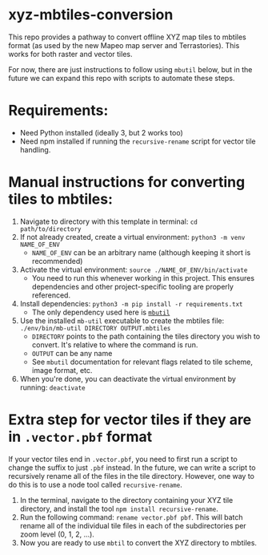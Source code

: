 # xyz-mbtiles-conversion

This repo provides a pathway to convert offline XYZ map tiles to mbtiles format (as used by the new Mapeo map server and Terrastories). This works for both raster and vector tiles. 

For now, there are just instructions to follow using `mbutil` below, but in the future we can expand this repo with scripts to automate these steps.

# Requirements:

- Need Python installed (ideally 3, but 2 works too)
- Need npm installed if running the `recursive-rename` script for vector tile handling.

# Manual instructions for converting tiles to mbtiles:

1. Navigate to directory with this template in terminal: `cd path/to/directory`
2. If not already created, create a virtual environment: `python3 -m venv NAME_OF_ENV`
   - `NAME_OF_ENV` can be an arbitrary name (although keeping it short is recommended)
3. Activate the virtual environment: `source ./NAME_OF_ENV/bin/activate`
   - You need to run this whenever working in this project. This ensures dependencies and other project-specific tooling are properly referenced.
4. Install dependencies: `python3 -m pip install -r requirements.txt`
   - The only dependency used here is [`mbutil`](https://github.com/mapbox/mbutil)
5. Use the installed `mb-util` executable to create the mbtiles file: `./env/bin/mb-util DIRECTORY OUTPUT.mbtiles`
   - `DIRECTORY` points to the path containing the tiles directory you wish to convert. It's relative to where the command is run.
   - `OUTPUT` can be any name
   - See `mbutil` documentation for relevant flags related to tile scheme, image format, etc.
6. When you're done, you can deactivate the virtual environment by running: `deactivate`

# Extra step for vector tiles if they are in `.vector.pbf` format

If your vector tiles end in `.vector.pbf`, you need to first run a script to change the suffix to just `.pbf` instead. In the future, we can write a script to recursively rename all of the files in the tile directory. However, one way to do this is to use a node tool called `recursive-rename`.

1. In the terminal, navigate to the directory containing your XYZ tile directory, and install the tool `npm install recursive-rename`.
2. Run the following command: `rename vector.pbf pbf`. This will batch rename all of the individual tile files in each of the subdirectories per zoom level (0, 1, 2, ...).
3. Now you are ready to use `mbtil` to convert the XYZ directory to mbtiles.